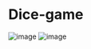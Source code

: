 # Dice-game
![image](https://github.com/Riyakumari57/Dice-game/assets/65845230/e39a5a1b-dfef-4b46-b96e-bed15baeed71)
![image](https://github.com/Riyakumari57/Dice-game/assets/65845230/a1dbaa1d-188b-467e-8c8e-0d9e31e95165)


